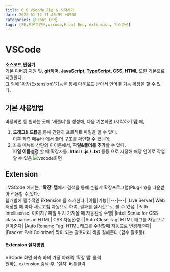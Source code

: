```yaml
---
title: 0.0 VScode 기본 & 시작하기
date: 2022-01-12 11:45:59 +0900
categories: [Front End]
tags: [FE,프론트엔드,vscode,Front End, extension, 익스텐션]
---
```





# VSCode 
 __소스코드 편집기.__  
   기본 디버깅 지원 및, **git제어, JavaScript, TypeScript, CSS, HTML** 또한 기본으로 지원한다.    
   그 외에 '확장(Extension)'기능을 통해 다운로드 받아서 언어및 기능 확장을 할 수 있다.   

## 기본 사용방법
바탕화면 등 원하는 곳에 '새폴더'를 생성해, 다음 기본화면 (시작하기 탭)에,
1.  **드래그& 드롭**을 통해 간단히 프로젝트 파일을 열 수 있다.    
이후 좌측 메뉴바 에서 폴더 구조를 확인할 수 있는데,   
2. 좌측 메뉴바 상단의 아이콘에서, **파일&폴더를 추가**할 수 있다.   
**파일 이름설정** 할 때 확장자를 **.html / .js / .txt** 등등 으로 지정해 해당 언어로 작업할 수 있음
![vscode화면](https://user-images.githubusercontent.com/67628725/177328030-34d49686-763b-41fe-b7f5-988ba0fde00c.png)

## Extension
: VSCode 에서는, **'확장' 탭**에서 검색을 통해 손쉽게 확장프로그램(Plug-In)을 다운받아 적용할 수 있다.   
  웹개발에 필수적인 Extension 을 소개한다. 
|이름|기능|
|---|---|
|Live Server| Web 저장할 때 마다 새로고침 자동으로 하여, 결과를 실시간으로 볼 수 있음|
|Path Intellisense|	이미지 / 파일 위치 가져올 때 자동완성 수행|
|IntelliSense  for CSS class names in HTML|	CSS 자동완성 |
|Auto Close Tag|	HTML 태그를 자동으로 닫아준다|
|Auto Rename Tag|	HTML 태그를 수정할때 자동으로 변경해준다|
|Bracket Pair Colorizer|	짝이 되는 괄호끼리 색을 칠해준다 (함수 괄호등)|

   
#### Extension 설치방법
VSCode 화면 좌측 바의 가장 아래쪽 '확장 탭' 클릭   
원하는 extension 검색 후, '설치' 버튼클릭
